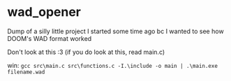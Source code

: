 # wad_opener
Dump of a silly little project I started some time ago bc I wanted to see how DOOM's WAD format worked

Don't look at this :3
(if you do look at this, read main.c)

win:
`gcc src\main.c src\functions.c -I.\include -o main | .\main.exe filename.wad`
